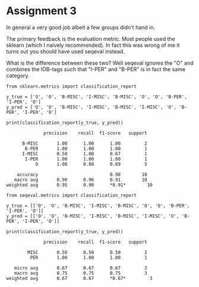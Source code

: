 # Assignment 3

In general a very good job albeit a few groups didn't hand in.

The primary feedback is the evaluation metric. Most people used the sklearn (which I naïvely recommended). In fact this was wrong of me it turns out you should have used seqeval instead. 

What is the difference between these two? Well seqeval ignores the "O" and combines the IOB-tags such that "I-PER" and "B-PER" is in fact the same category.

```
from sklearn.metrics import classification_report

y_true = ['O', 'O', 'B-MISC', 'I-MISC', 'B-MISC', 'O', 'O', 'B-PER', 'I-PER', 'O']
y_pred = ['O', 'O', 'B-MISC', 'I-MISC', 'B-MISC', 'I-MISC', 'O', 'B-PER', 'I-PER', 'O']

print(classification_report(y_true, y_pred))

              precision    recall  f1-score   support

      B-MISC       1.00      1.00      1.00         2
       B-PER       1.00      1.00      1.00         1
      I-MISC       0.50      1.00      0.67         1
       I-PER       1.00      1.00      1.00         1
           O       1.00      0.80      0.89         5

    accuracy                           0.90        10
   macro avg       0.90      0.96      0.91        10
weighted avg       0.95      0.90      *0.91*        10
```

```
from seqeval.metrics import classification_report

y_true = [['O', 'O', 'B-MISC', 'I-MISC', 'B-MISC', 'O', 'O', 'B-PER', 'I-PER', 'O']]
y_pred = [['O', 'O', 'B-MISC', 'I-MISC', 'B-MISC', 'I-MISC', 'O', 'B-PER', 'I-PER', 'O']]

print(classification_report(y_true, y_pred))

              precision    recall  f1-score   support

        MISC       0.50      0.50      0.50         2
         PER       1.00      1.00      1.00         1

   micro avg       0.67      0.67      0.67         3
   macro avg       0.75      0.75      0.75         3
weighted avg       0.67      0.67      *0.67*         3
```
